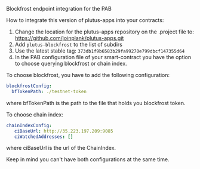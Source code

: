 Blockfrost endpoint integration for the PAB

How to integrate this version of plutus-apps into your contracts:

1. Change the location for the plutus-apps repository on the .project file to: https://github.com/joinplank/plutus-apps.git
2. Add `plutus-blockfrost` to the list of subdirs
3. Use the latest stable tag: `373db1f9b6583b29fa99270e799dbcf147355d64`
4. In the PAB configuration file of your smart-contract you have the option to choose querying blockfrost or chain index.

To choose blockfrost, you have to add the following configuration:

```yaml
blockfrostConfig:
  bfTokenPath: ./testnet-token
```
where bfTokenPath is the path to the file that holds you blockfrost token.

To choose chain index:

```yaml
chainIndexConfig:
   ciBaseUrl: http://35.223.197.209:9085
   ciWatchedAddresses: []
```

where ciBaseUrl is the url of the ChainIndex.

Keep in mind you can't have both configurations at the same time.
